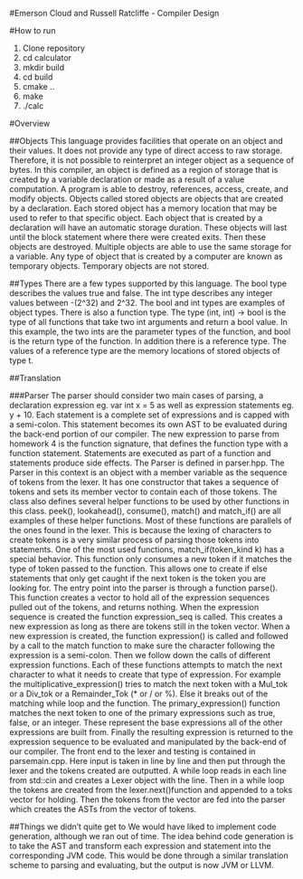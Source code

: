 #Emerson Cloud and Russell Ratcliffe - Compiler Design


#How to run
1.	Clone repository
2.	cd calculator
3.	mkdir build
4.	cd build
5.	cmake ..
6.	make
7.	./calc


#Overview


##Objects
This language provides facilities that operate on an object and their values. It does not provide any type of direct access to raw storage. Therefore, it is not possible to reinterpret an integer object as a sequence of bytes. In this compiler, an object is defined as a region of storage that is created by a variable declaration or made as a result of a value computation. A program is able to destroy, references, access, create, and modify objects. Objects called stored objects are objects that are created by a declaration. Each stored object has a memory location that may be used to refer to that specific object. Each object that is created by a declaration will have an automatic storage duration. These objects will last until the block statement where there were created exits. Then these objects are destroyed. Multiple objects are able to use the same storage for a variable. Any type of object that is created by a computer are known as temporary objects. Temporary objects are not stored.

##Types
There are a few  types supported by this language. The bool type describes the values true and false. The int type describes any integer values between -(2^32) and 2^32. 
The bool and int types are examples of object types. There is also a function type. The type (int, int) -> bool is the type of all functions that take two int arguments and return a bool value. In this example, the two ints are the parameter types of the function, and bool is the return type of the function. In addition there is a reference type. The values of a reference type are the memory locations of stored objects of type t. 


##Translation 

###Parser
 The parser should consider two main cases of parsing, a declaration expression eg. var int x = 5 as well as expression statements eg. y + 10. Each statement is a complete set of expressions and is capped with a semi-colon. This statement becomes its own AST to be evaluated during the back-end portion of our compiler. The new expression to parse from homework 4 is the function signature, that defines the function type with a function statement. 
Statements are executed as part of a function and statements produce side effects. 
The Parser is defined in parser.hpp. The Parser in this context is an object with a member variable as the sequence of tokens from the lexer. It has one constructor that takes a sequence of tokens and sets its member vector to contain each of those tokens. The class also defines several helper functions to be used by other functions in this class. peek(), lookahead(), consume(), match() and match_if() are all examples of these helper functions. Most of these functions are parallels of the ones found in the lexer. This is because the lexing of characters to create tokens is a very similar process of parsing those tokens into statements.
One of the most used functions, match_if(token_kind k) has a special behavior. This function only consumes a new token if it matches the type of token passed to the function. This allows one to create if else statements that only get caught if the next token is the token you are looking for.
The entry point into the parser is through a function parse(). This function creates a vector to hold all of the expression sequences pulled out of the tokens, and returns nothing. When the expression sequence is created the function expression_seq is called. This creates a new expression as long as there are tokens still in the token vector.
When a new expression is created, the function expression() is called and followed by a call to the match function to make sure the character following the expression is a semi-colon.
Then we follow down the calls of different expression functions. Each of these functions attempts to match the next character to what it needs to create that type of expression. For example the multiplicative_expression() tries to match the next token with a Mul_tok or a Div_tok or a Remainder_Tok (* or / or %). Else it breaks out of the matching while loop and the function.
The primary_expression() function matches the next token to one of the primary expressions such as true, false, or an integer. These represent the base expressions all of the other expressions are built from.
Finally the resulting expression is returned to the expression sequence to be evaluated and manipulated by the back-end of our compiler.
The front end to the lexer and testing is contained in parsemain.cpp. Here input is taken in line by line and then put through the lexer and the tokens created are outputted. A while loop reads in each line from std::cin and creates a Lexer object with the line. Then in a while loop the tokens are created from the lexer.next()function and appended to a toks vector for holding.
Then the tokens from the vector are fed into the parser which creates the ASTs from the vector of tokens.


##Things we didn’t quite get to
We would have liked to implement code generation, although we ran out of time. The idea behind code generation is to take the AST and transform each expression and statement into the corresponding JVM code. This would be done through a similar translation scheme to parsing and evaluating, but the output is now JVM or LLVM. 
